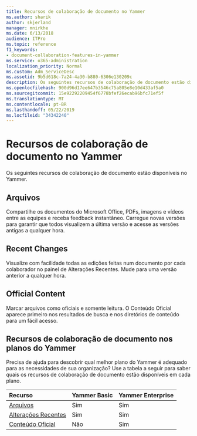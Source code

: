 ```yaml
---
title: Recursos de colaboração de documento no Yammer
ms.author: sharik
author: skjerland
manager: mnirkhe
ms.date: 6/13/2018
audience: ITPro
ms.topic: reference
f1_keywords:
- document-collaboration-features-in-yammer
ms.service: o365-administration
localization_priority: Normal
ms.custom: Adm_ServiceDesc
ms.assetid: 9b5d618c-7a24-4a30-b880-6306e130209c
description: Os seguintes recursos de colaboração de documento estão disponíveis no Yammer.
ms.openlocfilehash: 900d96d17ee647b3546c75a805e8e10d433af5a0
ms.sourcegitcommit: 15e92292209454f6778bfef26ecab96bfc71ef5f
ms.translationtype: MT
ms.contentlocale: pt-BR
ms.lasthandoff: 05/22/2019
ms.locfileid: "34342240"
---
```

# <a name="document-collaboration-features-in-yammer"></a>Recursos de colaboração de documento no Yammer

Os seguintes recursos de colaboração de documento estão disponíveis no Yammer.
  
## <a name="files"></a>Arquivos
<a name="bkmk_Files"> </a>

Compartilhe os documentos do Microsoft Office, PDFs, imagens e vídeos entre as equipes e receba feedback instantâneo. Carregue novas versões para garantir que todos visualizem a última versão e acesse as versões antigas a qualquer hora.
  
## <a name="recent-changes"></a>Recent Changes
<a name="bkmk_RecentChanges"> </a>

Visualize com facilidade todas as edições feitas num documento por cada colaborador no painel de Alterações Recentes. Mude para uma versão anterior a qualquer hora.
  
## <a name="official-content"></a>Official Content
<a name="bkmk_OfficialContent"> </a>

Marcar arquivos como oficiais e somente leitura. O Conteúdo Oficial aparece primeiro nos resultados de busca e nos diretórios de conteúdo para um fácil acesso.
  
## <a name="document-collaboration-features-across-yammer-plans"></a>Recursos de colaboração de documento nos planos do Yammer
<a name="bkmk_OfficialContent"> </a>

Precisa de ajuda para descobrir qual melhor plano do Yammer é adequado para as necessidades de sua organização? Use a tabela a seguir para saber quais os recursos de colaboração de documento estão disponíveis em cada plano.
  
|**Recurso**|**Yammer Basic**|**Yammer Enterprise**|
|:-----|:-----|:-----|
|[Arquivos](document-collaboration-features-in-yammer.md#files) <br/> |Sim  <br/> |Sim  <br/> |
|[Alterações Recentes](document-collaboration-features-in-yammer.md#recent-changes) <br/> |Sim  <br/> |Sim  <br/> |
|[Conteúdo Oficial](document-collaboration-features-in-yammer.md#official-content) <br/> |Não  <br/> |Sim  <br/> |
   


